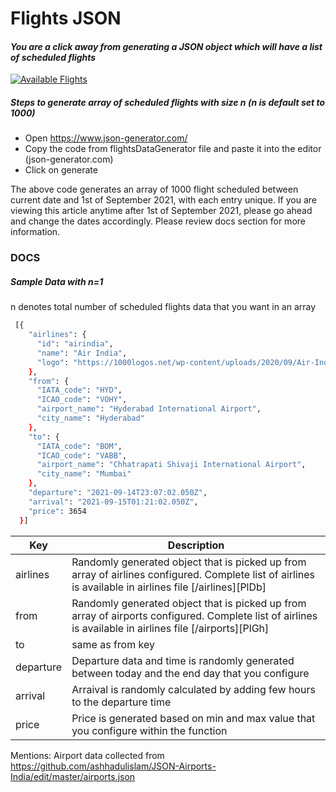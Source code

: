 # Flights JSON
#### _You are a click away from generating a JSON object which will have a list of scheduled flights_

[![Available Flights](https://images.financialexpress.com/2019/02/airfares.png)](https://images.financialexpress.com/2019/02/airfares.png)

##### Steps to generate array of scheduled flights with size n (n is default set to 1000)
- Open https://www.json-generator.com/
- Copy the code from flightsDataGenerator file and paste it into the editor (json-generator.com)
- Click on generate 


The above code generates an array of 1000 flight scheduled between current date and 1st of September 2021, with each entry unique. If you are viewing this article anytime after 1st of September 2021, please go ahead and change the dates accordingly. Please review docs section for more information. 
 
### DOCS
##### Sample Data with n=1
n denotes total number of scheduled flights data that you want in an array
```sh
 [{
    "airlines": {
      "id": "airindia", 
      "name": "Air India",
      "logo": "https://1000logos.net/wp-content/uploads/2020/09/Air-India-logo-1024x614.png"
    },
    "from": {
      "IATA_code": "HYD",
      "ICAO_code": "VOHY",
      "airport_name": "Hyderabad International Airport",
      "city_name": "Hyderabad"
    },
    "to": {
      "IATA_code": "BOM",
      "ICAO_code": "VABB",
      "airport_name": "Chhatrapati Shivaji International Airport",
      "city_name": "Mumbai"
    },
    "departure": "2021-09-14T23:07:02.050Z",
    "arrival": "2021-09-15T01:21:02.050Z",
    "price": 3654
  }]
```

| Key | Description |
| ------ | ------ |
| airlines | Randomly generated object that is picked up from array of airlines configured. Complete list of airlines is available in airlines file [/airlines][PlDb] |
| from | Randomly generated object that is picked up from array of airports configured. Complete list of airlines is available in airlines file [/airports][PlGh] |
| to | same as from key |
| departure | Departure data and time is randomly generated between today and the end day that you configure |
| arrival | Arraival is randomly calculated by adding few hours to the departure time  |
| price | Price is generated based on min and max value that you configure within the function |


Mentions:
Airport data collected from https://github.com/ashhadulislam/JSON-Airports-India/edit/master/airports.json
